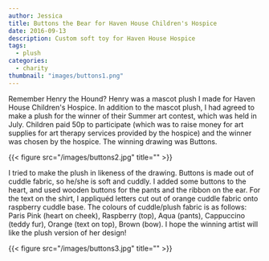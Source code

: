 ```yaml
---
author: Jessica
title: Buttons the Bear for Haven House Children's Hospice
date: 2016-09-13
description: Custom soft toy for Haven House Hospice
tags:
  - plush
categories:
  - charity
thumbnail: "images/buttons1.png"
---
```


Remember Henry the Hound? Henry was a mascot plush I made for Haven House Children's Hospice. In addition to the mascot plush, I had agreed to make a plush for the winner of their Summer art contest, which was held in July. Children paid 50p to participate (which was to raise money for art supplies for art therapy services provided by the hospice) and the winner was chosen by the hospice. The winning drawing was Buttons. 

{{< figure src="/images/buttons2.jpg" title="" >}}


I tried to make the plush in likeness of the drawing. Buttons is made out of cuddle fabric, so he/she is soft and cuddly. I added some buttons to the heart, and used wooden buttons for the pants and the ribbon on the ear. For the text on the shirt, I appliquéd letters cut out of orange cuddle fabric onto raspberry cuddle base. The colours of cuddle/plush fabric is as follows: Paris Pink (heart on cheek), Raspberry (top), Aqua (pants), Cappuccino (teddy fur), Orange (text on top), Brown (bow). I hope the winning artist will like the plush version of her design!

{{< figure src="/images/buttons3.jpg" title="" >}}